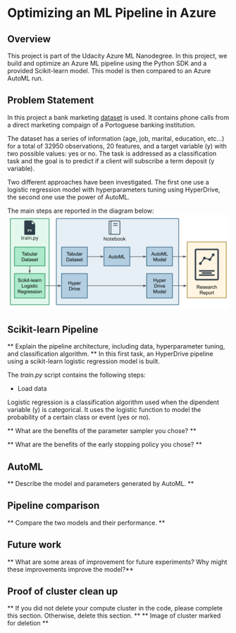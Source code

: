 # Optimizing an ML Pipeline in Azure

## Overview
This project is part of the Udacity Azure ML Nanodegree.
In this project, we build and optimize an Azure ML pipeline using the Python SDK and a provided Scikit-learn model.
This model is then compared to an Azure AutoML run.

## Problem Statement
In this project a bank marketing [dataset](<https://automlsamplenotebookdata.blob.core.windows.net/automl-sample-notebook-data/bankmarketing_train.csv>) is used.
It contains phone calls from a direct marketing compaign of a Portoguese banking institution.

The dataset has a series of information (age, job, marital, education, etc...) for a total of 32950 observations, 20 features, and a target variable (y)
with two possible values: yes or no.
The task is addressed as a classification task and the goal is to predict if a client will subscribe a term deposit (y variable).

Two different approaches have been investigated. The first one use a logistic regression model with hyperparameters tuning using HyperDrive,
the second one use the power of AutoML.

The main steps are reported in the diagram below:
![Steps](https://github.com/peppegili/1_Optimizing_an_ML_Pipeline_in_Azure/blob/master/img/problem_statement_steps.png)

## Scikit-learn Pipeline
** Explain the pipeline architecture, including data, hyperparameter tuning, and classification algorithm. **
In this first task, an HyperDrive pipeline using a scikit-learn logistic regression model is built.

The *train.py* script contains the following steps:

  - Load data 

Logistic regression is a classification algorithm used when the dipendent variable (y) is categorical. It uses the logistic function to model the probability of a certain class or event (yes or no).


** What are the benefits of the parameter sampler you chose? **

** What are the benefits of the early stopping policy you chose? **

## AutoML
** Describe the model and parameters generated by AutoML. **

## Pipeline comparison
** Compare the two models and their performance. **

## Future work
** What are some areas of improvement for future experiments? Why might these improvements improve the model?**

## Proof of cluster clean up
** If you did not delete your compute cluster in the code, please complete this section. Otherwise, delete this section. **
** Image of cluster marked for deletion **
